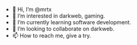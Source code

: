 - 👋 Hi, I’m @mrtx
- 👀 I’m interested in darkweb, gaming. 
- 🌱 I’m currently learning software development.
- 💞️ I’m looking to collaborate on darkweb.
- 📫 How to reach me, give a try.

<!---
mrtx99/mrtx99 is a ✨ special ✨ repository because its `README.md` (this file) appears on your GitHub profile.
You can click the Preview link to take a look at your changes.
--->
